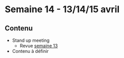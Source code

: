 # Semaine 14 - 13/14/15 avril

## Contenu

- Stand up meeting
    - Revue [semaine 13](../semaine13/README.md)
- Contenu à définir
